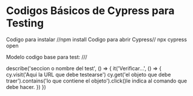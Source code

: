 # Codigos Básicos de Cypress para Testing

Codigo para instalar //npm install
Codigo para abrir Cypress// npx cypress open

Modelo codigo base para test:
/// <reference types="cypress" />

describe('seccion o nombre del test', () => {
it('Verificar...', () => {
cy.visit('Aqui la URL que debe testearse')
cy.get('el objeto que debe traer').contains('lo que contiene el objeto').click()le indica al comando que debe hacer.
})
})
